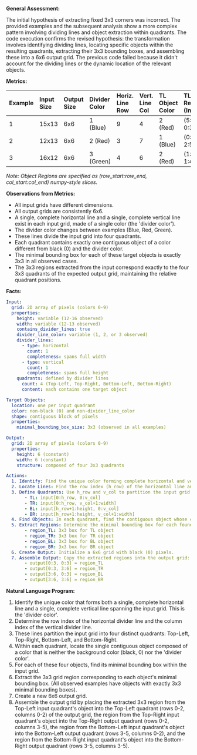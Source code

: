**General Assessment:**

The initial hypothesis of extracting fixed 3x3 corners was incorrect. The provided examples and the subsequent analysis show a more complex pattern involving dividing lines and object extraction within quadrants. The code execution confirms the revised hypothesis: the transformation involves identifying dividing lines, locating specific objects within the resulting quadrants, extracting their 3x3 bounding boxes, and assembling these into a 6x6 output grid. The previous code failed because it didn't account for the dividing lines or the dynamic location of the relevant objects.

**Metrics:**

| Example | Input Size | Output Size | Divider Color | Horiz. Line Row | Vert. Line Col | TL Object Color | TL Region (Input) | TR Object Color | TR Region (Input) | BL Object Color | BL Region (Input) | BR Object Color | BR Region (Input) |
| :------ | :--------- | :---------- | :------------ | :-------------- | :------------- | :-------------- | :---------------- | :-------------- | :---------------- | :-------------- | :---------------- | :-------------- | :---------------- |
| 1       | 15x13      | 6x6         | 1 (Blue)      | 9               | 4              | 2 (Red)         | (5:8, 0:3)        | 3 (Green)       | (2:5, 7:10)       | 5 (Gray)        | (11:14, 0:3)      | 8 (Azure)       | (12:15, 7:10)     |
| 2       | 12x13      | 6x6         | 2 (Red)       | 3               | 7              | 1 (Blue)        | (0:3, 2:5)        | 3 (Green)       | (0:3, 10:13)      | 4 (Yellow)      | (7:10, 1:4)       | 5 (Gray)        | (8:11, 9:12)      |
| 3       | 16x12      | 6x6         | 3 (Green)     | 4               | 6              | 2 (Red)         | (1:4, 1:4)        | 1 (Blue)        | (0:3, 8:11)       | 4 (Yellow)      | (12:15, 0:3)      | 5 (Gray)        | (6:9, 9:12)       |

*Note: Object Regions are specified as (row_start:row_end, col_start:col_end) numpy-style slices.*

**Observations from Metrics:**

*   All input grids have different dimensions.
*   All output grids are consistently 6x6.
*   A single, complete horizontal line and a single, complete vertical line exist in each input grid, made of a single color (the 'divider color').
*   The divider color changes between examples (Blue, Red, Green).
*   These lines divide the input grid into four quadrants.
*   Each quadrant contains exactly one contiguous object of a color different from black (0) and the divider color.
*   The minimal bounding box for each of these target objects is exactly 3x3 in all observed cases.
*   The 3x3 regions extracted from the input correspond exactly to the four 3x3 quadrants of the expected output grid, maintaining the relative quadrant positions.

**Facts:**


```yaml
Input:
  grid: 2D array of pixels (colors 0-9)
  properties:
    height: variable (12-16 observed)
    width: variable (12-13 observed)
    contains_divider_lines: true
    divider_line_color: variable (1, 2, or 3 observed)
    divider_lines:
      - type: horizontal
        count: 1
        completeness: spans full width
      - type: vertical
        count: 1
        completeness: spans full height
    quadrants: defined by divider lines
      count: 4 (Top-Left, Top-Right, Bottom-Left, Bottom-Right)
      content: each contains one target object

Target Objects:
  location: one per input quadrant
  color: non-black (0) and non-divider_line_color
  shape: contiguous block of pixels
  properties:
    minimal_bounding_box_size: 3x3 (observed in all examples)

Output:
  grid: 2D array of pixels (colors 0-9)
  properties:
    height: 6 (constant)
    width: 6 (constant)
    structure: composed of four 3x3 quadrants

Actions:
  1. Identify: Find the unique color forming complete horizontal and vertical lines (divider_line_color).
  2. Locate Lines: Find the row index (h_row) of the horizontal line and column index (v_col) of the vertical line.
  3. Define Quadrants: Use h_row and v_col to partition the input grid into four subgrids (quadrants).
       - TL: input[0:h_row, 0:v_col]
       - TR: input[0:h_row, v_col+1:width]
       - BL: input[h_row+1:height, 0:v_col]
       - BR: input[h_row+1:height, v_col+1:width]
  4. Find Objects: In each quadrant, find the contiguous object whose color is not black (0) and not the divider_line_color.
  5. Extract Regions: Determine the minimal bounding box for each found object. Extract the corresponding 3x3 region from the input grid. (Note: All examples show exactly 3x3 minimal bounding boxes).
       - region_TL: 3x3 box for TL object
       - region_TR: 3x3 box for TR object
       - region_BL: 3x3 box for BL object
       - region_BR: 3x3 box for BR object
  6. Create Output: Initialize a 6x6 grid with black (0) pixels.
  7. Assemble Output: Copy the extracted regions into the output grid:
       - output[0:3, 0:3] = region_TL
       - output[0:3, 3:6] = region_TR
       - output[3:6, 0:3] = region_BL
       - output[3:6, 3:6] = region_BR
```


**Natural Language Program:**

1.  Identify the unique color that forms both a single, complete horizontal line and a single, complete vertical line spanning the input grid. This is the 'divider color'.
2.  Determine the row index of the horizontal divider line and the column index of the vertical divider line.
3.  These lines partition the input grid into four distinct quadrants: Top-Left, Top-Right, Bottom-Left, and Bottom-Right.
4.  Within each quadrant, locate the single contiguous object composed of a color that is neither the background color (black, 0) nor the 'divider color'.
5.  For each of these four objects, find its minimal bounding box within the input grid.
6.  Extract the 3x3 grid region corresponding to each object's minimal bounding box. (All observed examples have objects with exactly 3x3 minimal bounding boxes).
7.  Create a new 6x6 output grid.
8.  Assemble the output grid by placing the extracted 3x3 region from the Top-Left input quadrant's object into the Top-Left quadrant (rows 0-2, columns 0-2) of the output grid, the region from the Top-Right input quadrant's object into the Top-Right output quadrant (rows 0-2, columns 3-5), the region from the Bottom-Left input quadrant's object into the Bottom-Left output quadrant (rows 3-5, columns 0-2), and the region from the Bottom-Right input quadrant's object into the Bottom-Right output quadrant (rows 3-5, columns 3-5).